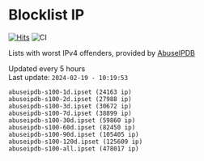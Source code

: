 # Blocklist IP

[![Hits](https://hits.seeyoufarm.com/api/count/incr/badge.svg?url=https%3A%2F%2Fgithub.com%2Fborestad%2Fblocklist-ip%2F&count_bg=%2379C83D&title_bg=%23555555&icon=&icon_color=%23E7E7E7&title=hits&edge_flat=false)](https://hits.seeyoufarm.com)  ![CI](https://img.shields.io/github/workflow/status/borestad/blocklist-ip/CI?style=flat-square)

Lists with worst IPv4 offenders, provided by [AbuseIPDB](https://www.abuseipdb.com/)

<!-- FOOTER-PLACEHOLDER -->
Updated every 5 hours<br>
Last update: `2024-02-19 - 10:19:53`
```
abuseipdb-s100-1d.ipset (24163 ip)
abuseipdb-s100-2d.ipset (27988 ip)
abuseipdb-s100-3d.ipset (30672 ip)
abuseipdb-s100-7d.ipset (38899 ip)
abuseipdb-s100-30d.ipset (59860 ip)
abuseipdb-s100-60d.ipset (82450 ip)
abuseipdb-s100-90d.ipset (105405 ip)
abuseipdb-s100-120d.ipset (125609 ip)
abuseipdb-s100-all.ipset (478017 ip)
```
